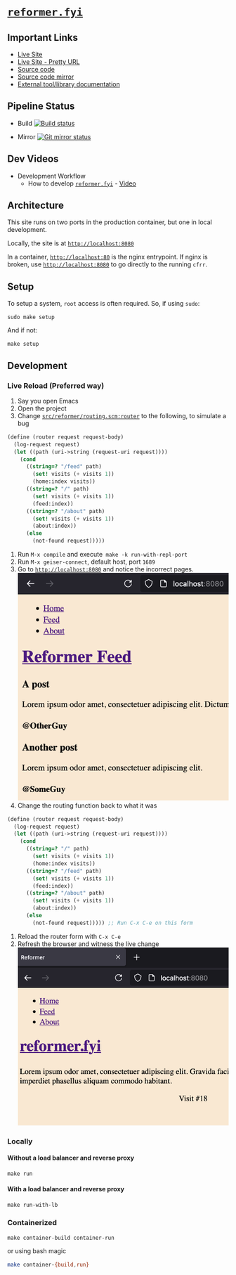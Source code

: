 # [`reformer.fyi`](https://reformer.fyi)

## Important Links

- [Live Site](https://reformer-backend-uigfz.ondigitalocean.app/)
- [Live Site - Pretty URL](https://www.reformer.fyi/)
- [Source code](https://git.sr.ht/~jamesaorson/reformer)
- [Source code mirror](https://github.com/exokomodo/reformer)
- [External tool/library documentation](./external/docs/)

## Pipeline Status

- Build [![Build status](https://builds.sr.ht/~jamesaorson/reformer/commits/main/build.yml.svg)](https://builds.sr.ht/~jamesaorson/reformer/commits/main/build.yml)

- Mirror [![Git mirror status](https://builds.sr.ht/~jamesaorson/reformer/commits/main/mirror.yml.svg)](https://builds.sr.ht/~jamesaorson/reformer/commits/main/mirror.yml)


## Dev Videos

- Development Workflow
  - How to develop [`reformer.fyi`](https://www.reformer.fyi) - [Video](https://youtu.be/HrwybAK6XY4)

## Architecture

This site runs on two ports in the production container, but one in local development.

Locally, the site is at [`http://localhost:8080`](https://localhost:8080)

In a container, [`http://localhost:80`](https://localhost:80) is the nginx entrypoint.
If nginx is broken, use [`http://localhost:8080`](https://localhost:8080) to go directly to the running `cfrr`.

## Setup

To setup a system, `root` access is often required. So, if using `sudo`:

```shell
sudo make setup
```

And if not:

```shell
make setup
```

## Development

### Live Reload (Preferred way)

1. Say you open Emacs
1. Open the project
1. Change [`src/reformer/routing.scm:router`](./src/reformer/routing.scm) to the following, to simulate a bug

```scheme
(define (router request request-body)
  (log-request request)
  (let ((path (uri->string (request-uri request))))
    (cond
      ((string=? "/feed" path)
        (set! visits (+ visits 1))
        (home:index visits))
      ((string=? "/" path)
        (set! visits (+ visits 1))
        (feed:index))
      ((string=? "/about" path)
        (set! visits (+ visits 1))
        (about:index))
      (else
        (not-found request)))))
```

1. Run `M-x compile` and execute` make -k run-with-repl-port`
1. Run `M-x geiser-connect`, default host, port `1689`
1. Go to [`http://localhost:8080`](http://localhost:8080) and notice the incorrect pages. ![Wrong route for root page](./images/development-wrong-routes.png)
1. Change the routing function back to what it was 

```scheme
(define (router request request-body)
  (log-request request)
  (let ((path (uri->string (request-uri request))))
    (cond
      ((string=? "/" path)
        (set! visits (+ visits 1))
        (home:index visits))
      ((string=? "/feed" path)
        (set! visits (+ visits 1))
        (feed:index))
      ((string=? "/about" path)
        (set! visits (+ visits 1))
        (about:index))
      (else
        (not-found request))))) ;; Run C-x C-e on this form
```

1. Reload the router form with `C-x C-e`
1. Refresh the browser and witness the live change ![Correct routes](./images/development-correct-routes.png)


### Locally

#### Without a load balancer and reverse proxy

```shell
make run
```

#### With a load balancer and reverse proxy

```shell
make run-with-lb
```

### Containerized

```shell
make container-build container-run
```

or using bash magic

```bash
make container-{build,run}
```
